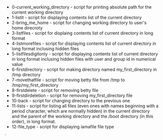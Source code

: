 - 0-current_working_directory - script for printing absolute path for the current working directory
- 1-listit - script for displaying contents list of the current directory
- 2-bring_me_home - script for changing working directory to user's home direcroty
- 3-listfiles - script for displaing contents list of current directory in long format
- 4-listmorefiles - script for displaying contents list of current directory in long format inclusing hidden files
- 5-listfilesdigitonly - script for displaying contents list of current directory in long format inclusing hidden files with user and group id in numerical value
- 6-firstdirectory - script for making directory named my_first_directory in /tmp directory
- 7-movethatfile - script for moving betty file from /tmp to /tmp/my_first_directory
- 8-firstdelete - script for removing betty file
- 9-firstdirdeletion - script for removing my_first_directory file
- 10-back - script for changing directory to the previous one
- 11-lists - script for listing all files (even ones with names beginning with a period character, which are normally hidden) in the current directory and the parent of the working directory and the /boot directory (in this order), in long format.
- 12-file_type - script for displaying iamafile file type

`

